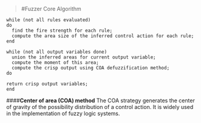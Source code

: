 >#Fuzzer Core Algorithm


```
while (not all rules evaluated)
do
  find the fire strength for each rule;
  compute the area size of the inferred control action for each rule;
end

while (not all output variables done) 
  union the inferred areas for current output variable;
  compute the moment of this area;
  compute the crisp output using COA defuzzification method;
do

return crisp output variables;
end
```

####**Center of area (COA) method**
The COA strategy generates the center of gravity of the possibility
distribution of a control action. It is widely used in the
implementation of fuzzy logic systems.

